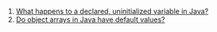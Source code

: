  1. [What happens to a declared, uninitialized variable in Java?](https://stackoverflow.com/questions/39076639/what-happens-to-a-declared-uninitialized-variable-in-java)
 2. [Do object arrays in Java have default values?](https://stackoverflow.com/questions/14920450/do-object-arrays-in-java-have-default-values)
